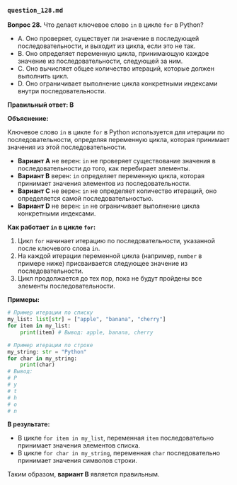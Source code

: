 ### `question_128.md`

**Вопрос 28.** Что делает ключевое слово `in` в цикле `for` в Python?

- A.  Оно проверяет, существует ли значение в последующей последовательности, и выходит из цикла, если это не так.
- B.  Оно определяет переменную цикла, принимающую каждое значение из последовательности, следующей за ним.
- C.  Оно вычисляет общее количество итераций, которые должен выполнить цикл.
- D.  Оно ограничивает выполнение цикла конкретными индексами внутри последовательности.

**Правильный ответ: B**

**Объяснение:**

Ключевое слово `in` в цикле `for` в Python используется для итерации по последовательности, определяя переменную цикла, которая принимает значения из этой последовательности.

*   **Вариант A** не верен:  `in` не проверяет существование значения в последовательности до того, как перебирает элементы.
*   **Вариант B** верен: `in` определяет переменную цикла, которая принимает значения элементов из последовательности.
*   **Вариант C** не верен: `in` не определяет количество итераций, оно определяется самой последовательностью.
*   **Вариант D** не верен: `in` не ограничивает выполнение цикла конкретными индексами.

**Как работает `in` в цикле `for`:**

1.  Цикл `for` начинает итерацию по последовательности, указанной после ключевого слова `in`.
2.  На каждой итерации переменной цикла (например, `number` в примере ниже) присваивается следующее значение из последовательности.
3.  Цикл продолжается до тех пор, пока не будут пройдены все элементы последовательности.

**Примеры:**

```python
# Пример итерации по списку
my_list: list[str] = ["apple", "banana", "cherry"]
for item in my_list:
    print(item) # Вывод: apple, banana, cherry

# Пример итерации по строке
my_string: str = "Python"
for char in my_string:
    print(char)
# Вывод:
# P
# y
# t
# h
# o
# n
```
**В результате:**

*  В цикле `for item in my_list`, переменная `item` последовательно принимает значения элементов списка.
*  В цикле `for char in my_string`, переменная `char` последовательно принимает значения символов строки.

Таким образом, **вариант B** является правильным.
